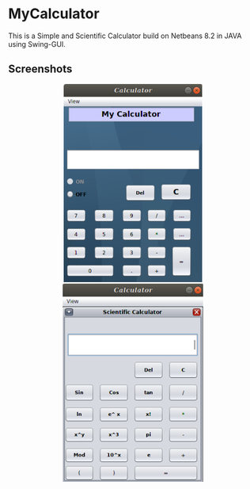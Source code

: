 # MyCalculator
This is a Simple and Scientific Calculator build on Netbeans 8.2 in JAVA using Swing-GUI.

## Screenshots
<p align="center">
  <img src="screenshots/img1.png" height="400">
  <img src="screenshots/img2.png" height="400">
</p>
